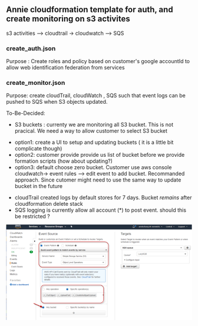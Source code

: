 ## Annie cloudformation template for auth, and create monitoring on s3 activites

s3 activities --> cloudtrail -> cloudwatch --> SQS

### create_auth.json
Purpose : Create roles and policy based on customer's google accountId
to allow web identification federation from services


### create_monitor.json
Purpose: create cloudTrail, cloudWatch , SQS such that event logs can be pushed to SQS when S3 objects updated.

To-Be-Decided:
- S3 buckets : currenty we are monitoring all S3 bucket. This is not pracical. We need a way to allow customer to select S3 bucket
 * option1: create a UI to setup and updating buckets ( it is a little bit complicate though)  
 * option2: customer provide provide us list of bucket before we provide formation scripts (how about updating?)
 * option3: default choose zero bucket. Customer use aws console cloudwatch-> event rules --> edit event to add bucket. Recommanded approach. Since cutomer might need to use the same way to update bucket in the future
- cloudTrail created logs by default stores for 7 days. Bucket *remains* after cloudformation delete stack
- SQS logging is currently allow all account (*) to post event. should this be restricted ? 

![alt text](images/cloudWatchevent.png "cloudWatchEvent Setting")

